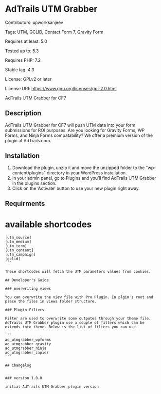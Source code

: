 # AdTrails UTM Grabber

Contributors: upworksanjeev

Tags: UTM, GCLID, Contact Form 7, Gravity Form 

Requires at least: 5.0

Tested up to: 5.3

Requires PHP: 7.2

Stable tag: 4.3

License: GPLv2 or later

License URI: https://www.gnu.org/licenses/gpl-2.0.html

AdTrails UTM Grabber for CF7

## Description

AdTrails UTM Grabber for CF7 will push UTM data into your form submissions for ROI purposes. Are you looking for Gravity Forms, WP Forms, and Ninja Forms compatability? We offer a premium version of the plugin at AdTrails.com.

## Installation

1) Download the plugin, unzip it and move the unzipped folder to the “wp-content/plugins” directory in your WordPress installation.
2) In your admin panel, go to Plugins and you’ll find AdTrails UTM Grabber in the plugins section.
3) Click on the ‘Activate’ button to use your new plugin right away.

## Requirments

# available shortcodes

````
[utm_source]
[utm_medium]
[utm_term]
[utm_content]
[utm_campaign]
[gclid]
```

These shortcodes will fetch the UTM parameters values from cookies.

## Developer's Guide

### overwriting views

You can overwrite the view file with Pro Plugin. In plgin's root and place the files in views folder structure.

### Plugin Filters

Filter are used to overwrite some outputes through your theme file. AdTrails UTM Grabber plugin use a couple of filters which can be extends into theme. Below is the list of filters you can use.

```
ad_utmgrabber_wpforms
ad_utmgrabber_gravity
ad_utmgrabber_ninja
ad_utmgrabber_zapier
```

## Changelog


### version 1.0.0 

initial AdTrails UTM Grabber plugin version